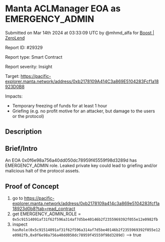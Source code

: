 
# Manta ACLManager EOA as EMERGENCY_ADMIN

Submitted on Mar 14th 2024 at 03:33:09 UTC by @mhmd_alfa for [Boost | ZeroLend](https://immunefi.com/bounty/zerolend-boost/)

Report ID: #29329

Report type: Smart Contract

Report severity: Insight

Target: https://pacific-explorer.manta.network/address/0xb2178109A414C3a869E5104283Fcf1a18923D0B8

Impacts:
- Temporary freezing of funds for at least 1 hour
- Griefing (e.g. no profit motive for an attacker, but damage to the users or the protocol)

## Description
## Brief/Intro
An EOA 0x0f6e98a756a40dd050dc78959f45559f98d3289d has EMERGENCY_ADMIN role. Leaked private key could lead to griefing and/or malicious halt of the protocol assets.



## Proof of Concept
1.  go to https://pacific-explorer.manta.network/address/0xb2178109a414c3a869e5104283fcf1a18923d0b8?tab=read_contract
2. get EMERGENCY_ADMIN_ROLE = `0x5c91514091af31f62f596a314af7d5be40146b2f2355969392f055e12e0982fb`
3. inspect `hasRole(0x5c91514091af31f62f596a314af7d5be40146b2f2355969392f055e12e0982fb,0x0f6e98a756a40dd050dc78959f45559f98d3289d)` --> true